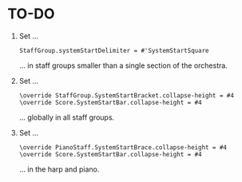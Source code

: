TO-DO
=====

1.  Set ...

        StaffGroup.systemStartDelimiter = #'SystemStartSquare
        
    ... in staff groups smaller than a single section of the orchestra.

2.  Set ...

        \override StaffGroup.SystemStartBracket.collapse-height = #4
        \override Score.SystemStartBar.collapse-height = #4

    ... globally in all staff groups.

3.  Set ...

        \override PianoStaff.SystemStartBrace.collapse-height = #4
        \override Score.SystemStartBar.collapse-height = #4
    
    ... in the harp and piano.
